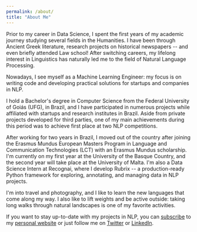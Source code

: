 ```yaml
---
permalink: /about/
title: "About Me"
---
```


Prior to my career in Data Science, I spent the first years of my academic journey studying several fields in the Humanities. I have been through Ancient Greek literature, research projects on historical newspapers -- and even briefly attended Law school! After switching careers, my lifelong interest in Linguistics has naturally led me to the field of Natural Language Processing.   

Nowadays, I see myself as a Machine Learning Engineer: my focus is on writing code and developing practical solutions for startups and companies in NLP.    

I hold a Bachelor's degree in Computer Science from the Federal University of Goiás (UFG), in Brazil, and I have participated in numerous projects while affiliated with startups and research institutes in Brazil. Aside from private projects developed for third parties, one of my main achievements during this period was to achieve first place at two NLP competitions.     

After working for two years in Brazil, I moved out of the country after joining the Erasmus Mundus European Masters Program in Language and Communication Technologies (LCT) with an Erasmus Mundus scholarship. I'm currently on my first year at the University of the Basque Country, and the second year will take place at the University of Malta. I'm also a Data Science Intern at Recognai, where I develop Rubrix -- a production-ready Python framework for exploring, annotating, and managing data in NLP projects.     

I'm into travel and photography, and I like to learn the new languages that come along my way. I also like to lift weights and be active outside: taking long walks through natural landscapes is one of my favorite activities.    

If you want to stay up-to-date with my projects in NLP, you can [subscribe](https://ruanchaves.github.io/subscribe/) to my [personal website](https://ruanchaves.github.io) or just follow me on [Twitter](https://twitter.com/ruanchaves93) or [LinkedIn](https://www.linkedin.com/in/ruanchaves/).    
